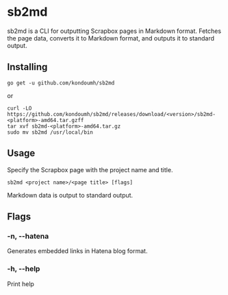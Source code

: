 # sb2md

sb2md is a CLI for outputting Scrapbox pages in Markdown format.
Fetches the page data, converts it to Markdown format, and outputs it to standard output.

## Installing

```
go get -u github.com/kondoumh/sb2md
```

or 

```
curl -LO https://github.com/kondoumh/sb2md/releases/download/<version>/sb2md-<platform>-amd64.tar.gzff
tar xvf sb2md-<platform>-amd64.tar.gz
sudo mv sb2md /usr/local/bin
```

## Usage

Specify the Scrapbox page with the project name and title.

```
sb2md <project name>/<page title> [flags]
```

Markdown data is output to standard output.

## Flags

### -n, --hatena
Generates embedded links in Hatena blog format.

### -h, --help
Print help
